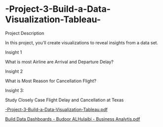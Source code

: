 # -Project-3-Build-a-Data-Visualization-Tableau-

Project Description

In this project, you'll create visualizations to reveal insights from a data set.

Insight 1

What is most Airline are Arrival and Departure Delay?

Insight 2

What is Most Reason for Cancellation Flight?

Insight 3:

Study Closely Case Flight Delay and Cancellation at Texas

[-Project-3-Build-a-Data-Visualization-Tableau.pdf](https://github.com/budoor-ALhulaibi/-Project-3-Build-a-Data-Visualization-Tableau-/files/10417411/-Project-3-Build-a-Data-Visualization-Tableau.pdf)

[Build Data Dashboards - Budoor ALHulaibi - Business Analytis.pdf](https://github.com/budoor-ALhulaibi/-Project-3-Build-a-Data-Visualization-Tableau-/files/10417416/Build.Data.Dashboards.-.Budoor.ALHulaibi.-.Business.Analytis.pdf)
